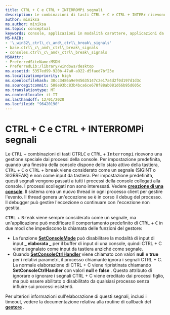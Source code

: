 ```yaml
---
title: CTRL + C e CTRL + INTERROMPi segnali
description: Le combinazioni di tasti CTRL + C e CTRL + INTERr ricevono una gestione speciale dai processi della console.
author: miniksa
ms.author: miniksa
ms.topic: conceptual
keywords: console, applicazioni in modalità carattere, applicazioni da riga di comando, applicazioni di terminale, api della console
MS-HAID:
- '\_win32\_ctrl\_c\_and\_ctrl\_break\_signals'
- base.ctrl\_c\_and\_ctrl\_break\_signals
- consoles.ctrl\_c\_and\_ctrl\_break\_signals
MSHAttr:
- PreferredSiteName:MSDN
- PreferredLib:/library/windows/desktop
ms.assetid: 5357ed99-920b-47a0-a922-d5faed7bf23e
ms.localizationpriority: high
ms.openlocfilehash: 38cc3486a9e945635147c2e17a4d2f0d197d1d3c
ms.sourcegitcommit: 508e93bc83b4bca6ce678f88ab081d66b95d605c
ms.translationtype: MT
ms.contentlocale: it-IT
ms.lasthandoff: 12/01/2020
ms.locfileid: "96420190"
---
```

# <a name="ctrlc-and-ctrlbreak-signals"></a>CTRL + C e CTRL + INTERROMPi segnali

Le <kbd>CTRL</kbd> + combinazioni di tasti CTRL<kbd>C</kbd> e <kbd>CTRL</kbd> + <kbd>Interrompi</kbd> ricevono una gestione speciale dai processi della console. Per impostazione predefinita, quando una finestra della console dispone dello stato attivo della tastiera, <kbd>CTRL</kbd> + <kbd>C</kbd> o <kbd>CTRL</kbd> + <kbd>break</kbd> viene considerato come un segnale (SIGINT o SIGBREAK) e non come input da tastiera. Per impostazione predefinita, questi segnali vengono passati a tutti i processi della console collegati alla console. I processi scollegati non sono interessati. Vedere [**creazione di una console**](creation-of-a-console.md). Il sistema crea un nuovo thread in ogni processo client per gestire l'evento. Il thread genera un'eccezione se è in corso il debug del processo. Il debugger può gestire l'eccezione o continuare con l'eccezione non gestita.

<kbd>CTRL</kbd> + <kbd>Break</kbd> viene sempre considerato come un segnale, ma un'applicazione può modificare il comportamento predefinito di <kbd>CTRL</kbd> + <kbd>C</kbd> in due modi che impediscono la chiamata delle funzioni del gestore:

- La funzione [**SetConsoleMode**](setconsolemode.md) può disabilitare la modalità di input di input **\_ elaborata \_** per il buffer di input di una console, quindi CTRL + C viene segnalato come input da tastiera anziché come segnale.
- Quando [**SetConsoleCtrlHandler**](setconsolectrlhandler.md) viene chiamato con valori **null** e **true** per i relativi parametri, il processo chiamante ignora i segnali CTRL + C. La normale elaborazione di CTRL + C viene ripristinata chiamando **SetConsoleCtrlHandler** con valori **null** e **false** . Questo attributo di ignorare o ignorare i segnali CTRL + C viene ereditato dai processi figlio, ma può essere abilitato o disabilitato da qualsiasi processo senza influire sui processi esistenti.

Per ulteriori informazioni sull'elaborazione di questi segnali, inclusi i timeout, vedere la documentazione relativa alla routine di callback del [**gestore**](handlerroutine.md) .
